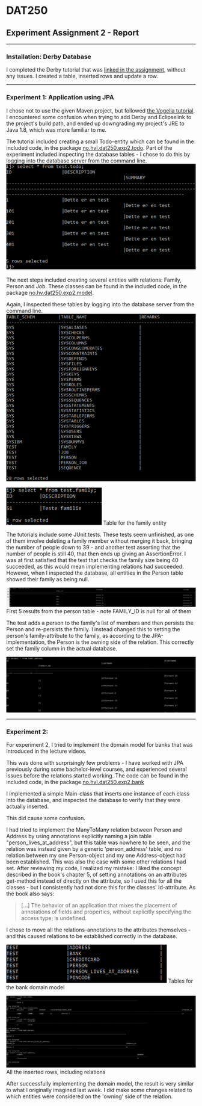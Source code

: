 # DAT250
## Experiment Assignment 2 - Report

---

### Installation: Derby Database

I completed the Derby tutorial that was [linked in the assignment](http://db.apache.org/derby/papers/DerbyTut/index.html), without any issues. I created a table, inserted rows and update a row.

---

### Experiment 1: Application using JPA

I chose not to use the given Maven project, but followed [the Vogella tutorial](https://www.vogella.com/tutorials/JavaPersistenceAPI/article.html#installation). I encountered some confusion when trying to add Derby and Eclipselink to the project's build path, and ended up downgrading my project's JRE to Java 1.8, which was more familiar to me.

The tutorial included creating a small Todo-entity which can be found in the included code, in the package [no.hvl.dat250.exp2.todo](https://github.com/krnome/DAT250-experiments/tree/master/exp2/src/no/hvl/dat250/exp2/todo).
Part of the experiment included inspecting the database tables - I chose to do this by logging into the database server from the command line.
![Todos in the database](img/DBSelect.png)

The next steps included creating several entities with relations: Family, Person and Job. These classes can be found in the included code, in the package [no.hv.dat250.exp2.model](https://github.com/krnome/DAT250-experiments/tree/master/exp2/src/no/hvl/dat250/exp2/model).

Again, I inspected these tables by logging into the database server from the command line.
![Model tables in the database](img/modelTables.png)

![Table for the family-entity](img/modelFamily.png)
Table for the family entity


The tutorials include some JUnit tests. These tests seem unfinished, as one of them involve deleting a family member without merging it back, bringing the number of people down to 39 - and another test asserting that the number of people is still 40, that then ends up giving an AssertionError. I was at first satisfied that the test that checks the family size being 40 succeeded, as this would mean implementing relations had succeeded. However, when I inspected the database, all entities in the Person table showed their family as being null.

![First 5 results from the person table](img/personTable.png)
First 5 results from the person table - note FAMILY_ID is null for all of them

The test adds a person to the family's list of members and then persists the Person and re-persists the family. I instead changed this to setting the person's family-attribute to the family, as according to the JPA-implementation, the Person is the owning side of the relation. This correctly set the family column in the actual database.

![First 5 results from the fixed person table](img/personTable_fixed.png)

---

### Experiment 2: 

For experiment 2, I tried to implement the domain model for banks that was introduced in the lecture videos.

This was done with surprisingly few problems - I have worked with JPA previously during some bachelor-level courses, and experienced several issues before the relations started working.
The code can be found in the included code, in the package [no.hvl.dat250.exp2.bank](https://github.com/krnome/DAT250-experiments/tree/master/exp2/src/no/hvl/dat250/exp2/bank)

I implemented a simple Main-class that inserts one instance of each class into the database, and inspected the database to verify that they were actually inserted.

This did cause some confusion. 

I had tried to implement the ManyToMany relation between Person and Address by using annotations explicitly naming a join table "person_lives_at_address", but this table was nowhere to be seen, and the relation was instead given by a generic 'person_address' table, and no relation between my one Person-object and my one Address-object had been established. This was also the case with some other relations I had set. After reviewing my code, I realized my mistake: I liked the concept described in the book's chapter 5, of setting annotations on an attributes get-method instead of directly on the attribute, so I used this for all the classes - but I consistently had not done this for the classes' Id-attribute. As the book also says:
> \[...] The behavior of an application that mixes the placement of annotations of fields and properties, without explicitly specifying the access type, is undefined.

I chose to move all the relations-annotations to the attributes themselves - and this caused relations to be established correctly in the database.

![Bank tables](img/bank_tables.png)
Tables for the bank domain model

![Bank rows](img/bank_rows.png)
All the inserted rows, including relations

After successfully implementing the domain model, the result is very similar to what I originally imagined last week. I did make some changes related to which entities were considered on the 'owning' side of the relation.
